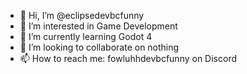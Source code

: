 - 👋 Hi, I’m @eclipsedevbcfunny
- 👀 I’m interested in Game Development
- 🌱 I’m currently learning Godot 4
- 💞️ I’m looking to collaborate on nothing
- 📫 How to reach me: fowluhhdevbcfunny on Discord
